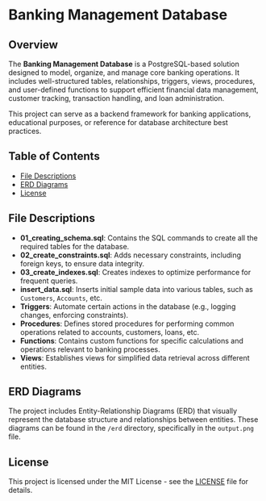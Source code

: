 # Banking Management Database

## Overview

The **Banking Management Database** is a PostgreSQL-based solution designed to model, organize, and manage core banking operations. It includes well-structured tables, relationships, triggers, views, procedures, and user-defined functions to support efficient financial data management, customer tracking, transaction handling, and loan administration.

This project can serve as a backend framework for banking applications, educational purposes, or reference for database architecture best practices.
## Table of Contents

- [File Descriptions](#Filedescriptions)
- [ERD Diagrams](#erd-diagrams)
- [License](#license)


## File Descriptions

- **01_creating_schema.sql**: Contains the SQL commands to create all the required tables for the database.
- **02_create_constraints.sql**: Adds necessary constraints, including foreign keys, to ensure data integrity.
- **03_create_indexes.sql**: Creates indexes to optimize performance for frequent queries.
- **insert_data.sql**: Inserts initial sample data into various tables, such as `Customers`, `Accounts`, etc.
- **Triggers**: Automate certain actions in the database (e.g., logging changes, enforcing constraints).
- **Procedures**: Defines stored procedures for performing common operations related to accounts, customers, loans, etc.
- **Functions**: Contains custom functions for specific calculations and operations relevant to banking processes.
- **Views**: Establishes views for simplified data retrieval across different entities.

## ERD Diagrams

The project includes Entity-Relationship Diagrams (ERD) that visually represent the database structure and relationships between entities. These diagrams can be found in the `/erd` directory, specifically in the `output.png` file.

## License

This project is licensed under the MIT License - see the [LICENSE](LICENSE) file for details.
